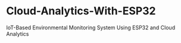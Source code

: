 # Cloud-Analytics-With-ESP32
IoT-Based Environmental Monitoring System Using ESP32 and Cloud Analytics
